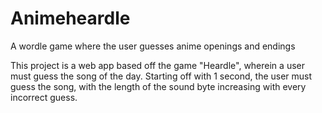 # Animeheardle

A wordle game where the user guesses anime openings and endings

This project is a web app based off the game "Heardle", wherein a user must guess the song of the day. Starting off with 1 second, the user must guess the song, with the length of the sound byte increasing with every incorrect guess.
